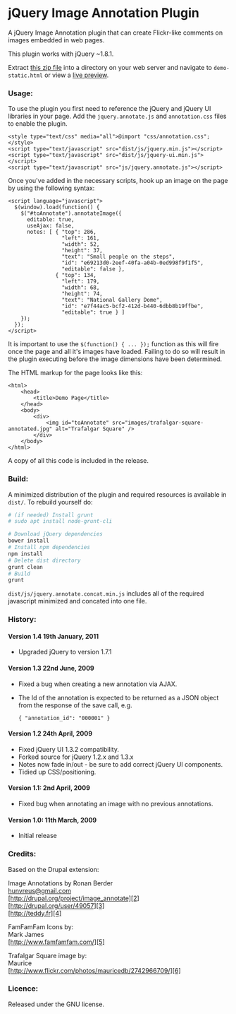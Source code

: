# jQuery Image Annotation Plugin

A jQuery Image Annotation plugin that can create Flickr-like comments on images embedded in web pages.

This plugin works with jQuery ~1.8.1.

Extract [this zip file][7] into a directory on your web server and navigate to `demo-static.html` or view a [live preview][1].

### Usage:

To use the plugin you first need to reference the jQuery and jQuery UI libraries in your page. Add 
the `jquery.annotate.js` and `annotation.css` files to enable the plugin.

	<style type="text/css" media="all">@import "css/annotation.css";</style>
	<script type="text/javascript" src="dist/js/jquery.min.js"></script>
	<script type="text/javascript" src="dist/js/jquery-ui.min.js"></script>
	<script type="text/javascript" src="js/jquery.annotate.js"></script>

Once you've added in the necessary scripts, hook up an image on the page by using the following syntax:

	<script language="javascript">
	  $(window).load(function() {
	    $("#toAnnotate").annotateImage({
	      editable: true,
	      useAjax: false,
	      notes: [ { "top": 286, 
	                 "left": 161, 
	                 "width": 52, 
	                 "height": 37, 
	                 "text": "Small people on the steps", 
	                 "id": "e69213d0-2eef-40fa-a04b-0ed998f9f1f5", 
	                 "editable": false },
	               { "top": 134, 
	                 "left": 179, 
	                 "width": 68, 
	                 "height": 74, 
	                 "text": "National Gallery Dome", 
	                 "id": "e7f44ac5-bcf2-412d-b440-6dbb8b19ffbe", 
	                 "editable": true } ]   
	    });
	  });
	</script>

It is important to use the `$(function() { ... });`  function as this will fire once the page and 
all it's images have loaded. Failing to do so will result in the plugin executing before the image 
dimensions have been determined.

The HTML markup for the page looks like this:

	<html>
	  	<head>
	    	<title>Demo Page</title>
	  	</head>
	  	<body>
	    	<div>
	      		<img id="toAnnotate" src="images/trafalgar-square-annotated.jpg" alt="Trafalgar Square" />
	    	</div>
	  	</body>
	</html>

A copy of all this code is included in the release.

### Build:

A minimized distribution of the plugin and required resources is available in ```dist/```. 
To rebuild yourself do:

```sh
# (if needed) Install grunt
# sudo apt install node-grunt-cli

# Download jQuery dependencies
bower install
# Install npm dependencies
npm install
# Delete dist directory
grunt clean
# Build
grunt
```

```dist/js/jquery.annotate.concat.min.js``` includes all of the required javascript 
minimized and concated into one file.

### History:

#### Version 1.4 19th January, 2011
* Upgraded jQuery to version 1.7.1


#### Version 1.3 22nd June, 2009
* Fixed a bug when creating a new annotation via AJAX.
* The Id of the annotation is expected to be returned as a JSON object from the response of the save call, e.g.

    `{ "annotation_id": "000001" }`


#### Version 1.2 24th April, 2009
* Fixed jQuery UI 1.3.2 compatibility.
* Forked source for jQuery 1.2.x and 1.3.x
* Notes now fade in/out - be sure to add correct jQuery UI components.
* Tidied up CSS/positioning.


#### Version 1.1: 2nd April, 2009
* Fixed bug when annotating an image with no previous annotations.


#### Version 1.0: 11th March, 2009
* Initial release


### Credits:

Based on the Drupal extension:

Image Annotations by Ronan Berder  
hunvreus@gmail.com  
[http://drupal.org/project/image_annotate][2]  
[http://drupal.org/user/49057][3]  
[http://teddy.fr][4]  


FamFamFam Icons by:  
Mark James  
[http://www.famfamfam.com/][5]  
                                  

Trafalgar Square image by:  
Maurice  
[http://www.flickr.com/photos/mauricedb/2742966709/][6]  

### Licence:

Released under the GNU license.

  [1]: http://flipbit.co.uk/jquery-image-annotation.html             "jQuery Image Annotation Plugin"
  [2]: http://drupal.org/project/image_annotate
  [3]: http://drupal.org/user/49057
  [4]: http://teddy.fr
  [5]: http://www.famfamfam.com/
  [6]: http://www.flickr.com/photos/mauricedb/2742966709/
  [7]: https://github.com/flipbit/jquery-image-annotate/zipball/master
